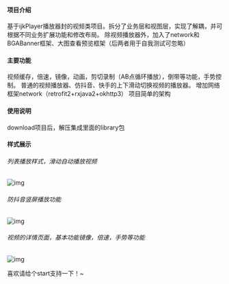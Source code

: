 
#### 项目介绍
基于ijkPlayer播放器封的视频类项目。拆分了业务层和视图层，实现了解耦，并可根据不同业务扩展功能和修改布局。
除视频播放器外，加入了network和BGABanner框架、大图查看预览框架（后两者用于自我测试可忽略）

#### 主要功能
视频缓存，倍速，镜像，动画，剪切录制（AB点循环播放），倒带等功能，手势控制。
普通的视频播放器、仿抖音、快手的上下滑动切换视频的播放器。
增加网络框架network（retrofit2+rxjava2+okhttp3）
项目简单的架构

#### 使用说明
download项目后，解压集成里面的library包

#### 样式展示
###### 列表播放样式，滑动自动播放视频
 ![img](https://upload-images.jianshu.io/upload_images/1427878-e50e5a9eaf0f3f95.jpg?imageMogr2/auto-orient/strip%7CimageView2/2/w/1240)  
###### 防抖音竖屏播放功能
 ![img](https://upload-images.jianshu.io/upload_images/1427878-3734cb535a6b1a54.jpg?imageMogr2/auto-orient/strip%7CimageView2/2/w/1240)  
###### 视频的详情页面，基本功能镜像，倍速，手势等功能 
  ![img](https://upload-images.jianshu.io/upload_images/1427878-f0cae4363729e223.jpg?imageMogr2/auto-orient/strip%7CimageView2/2/w/1240)  
  
喜欢请给个start支持一下！~
